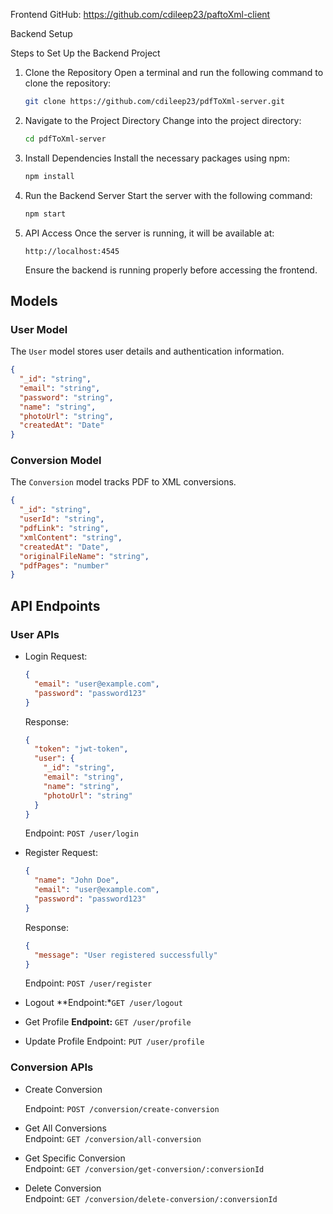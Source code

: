
 Frontend GitHub:
 https://github.com/cdileep23/paftoXml-client
 
 Backend Setup

Steps to Set Up the Backend Project

1. Clone the Repository
   Open a terminal and run the following command to clone the repository:
   ```sh
   git clone https://github.com/cdileep23/pdfToXml-server.git
   ```

2. Navigate to the Project Directory
   Change into the project directory:
   ```sh
   cd pdfToXml-server
   ```

3. Install Dependencies
   Install the necessary packages using npm:
   ```sh
   npm install
   ```

4. Run the Backend Server
   Start the server with the following command:
   ```sh
   npm start
   ```

5. API Access
   Once the server is running, it will be available at:
   ```
   http://localhost:4545
   ```
   Ensure the backend is running properly before accessing the frontend.


## Models

### User Model
The `User` model stores user details and authentication information.
```json
{
  "_id": "string",
  "email": "string",
  "password": "string",
  "name": "string",
  "photoUrl": "string",
  "createdAt": "Date"
}
```

### Conversion Model
The `Conversion` model tracks PDF to XML conversions.
```json
{
  "_id": "string",
  "userId": "string",
  "pdfLink": "string",
  "xmlContent": "string",
  "createdAt": "Date",
  "originalFileName": "string",
  "pdfPages": "number"
}
```

## API Endpoints

### User APIs
- Login
  Request:
  ```json
  {
    "email": "user@example.com",
    "password": "password123"
  }
  ```
  Response:
  ```json
  {
    "token": "jwt-token",
    "user": {
      "_id": "string",
      "email": "string",
      "name": "string",
      "photoUrl": "string"
    }
  }
  ```
  Endpoint: `POST /user/login`

- Register
  Request:
  ```json
  {
    "name": "John Doe",
    "email": "user@example.com",
    "password": "password123"
  }
  ```
  Response:
  ```json
  {
    "message": "User registered successfully"
  }
  ```
  Endpoint: `POST /user/register`

- Logout 
  **Endpoint:*`GET /user/logout`

- Get Profile
  **Endpoint:** `GET /user/profile`

- Update Profile
  Endpoint: `PUT /user/profile`

### Conversion APIs
- Create Conversion  
 
  Endpoint: `POST /conversion/create-conversion`

- Get All Conversions  
  Endpoint: `GET /conversion/all-conversion`

- Get Specific Conversion  
  Endpoint: `GET /conversion/get-conversion/:conversionId`

- Delete Conversion  
  Endpoint: `GET /conversion/delete-conversion/:conversionId`



